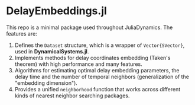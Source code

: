 # DelayEmbeddings.jl
This repo is a minimal package used throughout JuliaDynamics. The features are:

1. Defines the `Dataset` structure, which is a wrapper of `Vector{SVector}`, used in **DynamicalSystems.jl**.
2. Implements methods for delay coordinates embedding (Taken's theorem) with high performance and many features.
3. Algorithms for estimating optimal delay embedding parameters, the delay time and the number of temporal neighbors (generalization of the "embedding dimension").
3. Provides a unified `neighborhood` function that works across different kinds of nearest neighbor searching packages.
